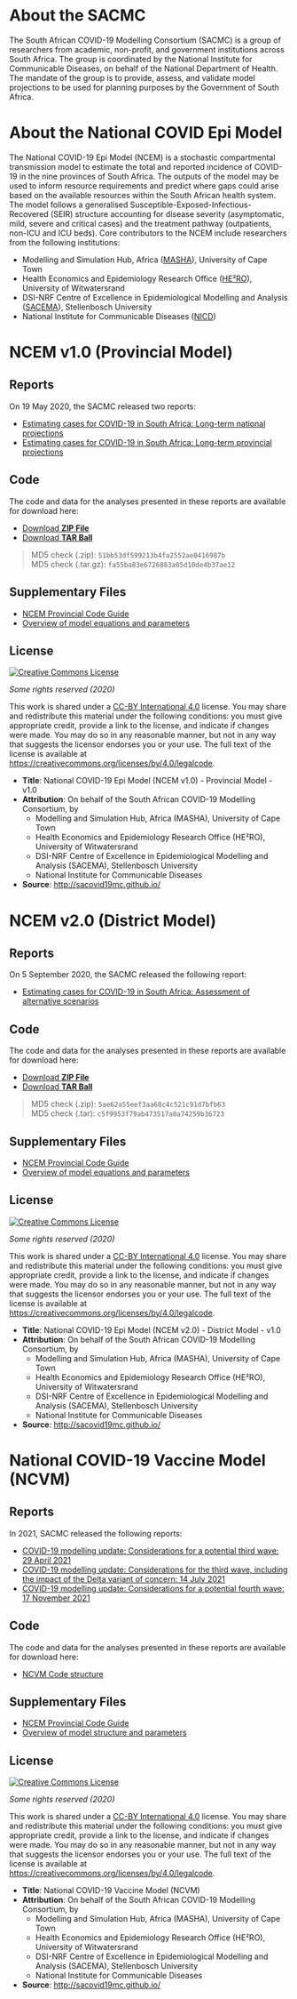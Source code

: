---
---

# About the SACMC

The South African COVID-19 Modelling Consortium (SACMC) is a group of researchers from academic, non-profit, and government institutions across South Africa. The group is coordinated by the National Institute for Communicable Diseases, on behalf of the National Department of Health. The mandate of the group is to provide, assess, and validate model projections to be used for planning purposes by the Government of South Africa.

# About the National COVID Epi Model

The National COVID-19 Epi Model (NCEM) is a stochastic compartmental transmission model to estimate the total and reported incidence of COVID-19 in the nine provinces of South Africa. The outputs of the model may be used to inform resource requirements and predict where gaps could arise based on the available resources within the South African health system. The model follows a generalised Susceptible-Exposed-Infectious-Recovered (SEIR) structure accounting for disease severity (asymptomatic, mild, severe and critical cases) and the treatment pathway (outpatients, non-ICU and ICU beds). Core contributors to the NCEM include researchers from the following institutions:

- Modelling and Simulation Hub, Africa ([MASHA](http://www.masha.uct.ac.za/)), University of Cape Town
- Health Economics and Epidemiology Research Office ([HE²RO](www.heroza.org)), University of Witwatersrand
- DSI-NRF Centre of Excellence in Epidemiological Modelling and Analysis ([SACEMA](www.sacema.org)), Stellenbosch University
- National Institute for Communicable Diseases ([NICD](www.nicd.ac.za))

# NCEM v1.0 (Provincial Model)

## Reports

On 19 May 2020, the SACMC released two reports:

- [Estimating cases for COVID-19 in South Africa: Long-term national projections](https://www.nicd.ac.za/wp-content/uploads/2020/05/SACovidModellingReport_NationalLongTermProjections_Final.pdf)
- [Estimating cases for COVID-19 in South Africa: Long-term provincial projections](https://www.nicd.ac.za/wp-content/uploads/2020/05/SACovidModellingReport_ProvincialLongTermProjections_Final.pdf)

## Code

The code and data for the analyses presented in these reports are available for download here:

<ul class="downloads">
  <li><a href="https://sacovid19mc.github.io/provincalModel-NCEM-1.0.zip">Download <strong>ZIP File</strong></a></li>
  <li><a href="https://sacovid19mc.github.io/provincalModel-NCEM-1.0.tar.gz">Download <strong>TAR Ball</strong></a></li>
</ul>

> MD5 check (.zip): `51bb53df599213b4fa2552ae0416987b` <br> MD5 check (.tar.gz): `fa55ba83e6726883a05d10de4b37ae12`

## Supplementary Files

- [NCEM Provincial Code Guide](./ncemProvincialCodeGuide.pdf)
- [Overview of model equations and parameters](./supplementaryInformation)

## License

<a rel="license" href="http://creativecommons.org/licenses/by/4.0/"><img alt="Creative Commons License" style="border-width:0" src="https://i.creativecommons.org/l/by/4.0/88x31.png" /></a>

_Some rights reserved (2020)_

This work is shared under a [CC-BY International 4.0](https://creativecommons.org/licenses/by/4.0/) license. You may share and redistribute this material under the following conditions: you must give appropriate credit, provide a link to the license, and indicate if changes were made. You may do so in any reasonable manner, but not in any way that suggests the licensor endorses you or your use. The full text of the license is available at <https://creativecommons.org/licenses/by/4.0/legalcode>.

- **Title**: National COVID-19 Epi Model (NCEM v1.0) - Provincial Model - v1.0
- **Attribution**: On behalf of the South African COVID-19 Modelling Consortium, by
    - Modelling and Simulation Hub, Africa (MASHA), University of Cape Town
    - Health Economics and Epidemiology Research Office (HE²RO), University of Witwatersrand
    - DSI-NRF Centre of Excellence in Epidemiological Modelling and Analysis (SACEMA), Stellenbosch University
    - National Institute for Communicable Diseases
- **Source**: <http://sacovid19mc.github.io/>


# NCEM v2.0 (District Model)

## Reports

On 5 September 2020, the SACMC released the following report:

- [Estimating cases for COVID-19 in South Africa: Assessment of alternative scenarios](https://www.nicd.ac.za/wp-content/uploads/2020/11/SACovidModellingReport_LongTermProjections_050920_final.pdf)


## Code

The code and data for the analyses presented in these reports are available for download here:

<ul class="downloads">
  <li><a href="https://sacovid19mc.github.io/districtModel-NCEM-2.0.zip">Download <strong>ZIP File</strong></a></li>
  <li><a href="https://sacovid19mc.github.io/districtModel-NCEM-2.0.tar">Download <strong>TAR Ball</strong></a></li>
</ul>

> MD5 check (.zip): `5ae62a55eef3aa68c4c521c91d7bfb63` <br> MD5 check (.tar): `c5f9953f79ab473517a0a74259b36723`

## Supplementary Files

- [NCEM Provincial Code Guide](./ncemProvincialCodeGuide.pdf)
- [Overview of model equations and parameters](./districtModelSupplementaryFile.pdf)


## License

<a rel="license" href="http://creativecommons.org/licenses/by/4.0/"><img alt="Creative Commons License" style="border-width:0" src="https://i.creativecommons.org/l/by/4.0/88x31.png" /></a>

_Some rights reserved (2020)_

This work is shared under a [CC-BY International 4.0](https://creativecommons.org/licenses/by/4.0/) license. You may share and redistribute this material under the following conditions: you must give appropriate credit, provide a link to the license, and indicate if changes were made. You may do so in any reasonable manner, but not in any way that suggests the licensor endorses you or your use. The full text of the license is available at <https://creativecommons.org/licenses/by/4.0/legalcode>.

- **Title**: National COVID-19 Epi Model (NCEM v2.0) - District Model - v1.0
- **Attribution**: On behalf of the South African COVID-19 Modelling Consortium, by
    - Modelling and Simulation Hub, Africa (MASHA), University of Cape Town
    - Health Economics and Epidemiology Research Office (HE²RO), University of Witwatersrand
    - DSI-NRF Centre of Excellence in Epidemiological Modelling and Analysis (SACEMA), Stellenbosch University
    - National Institute for Communicable Diseases
- **Source**: <http://sacovid19mc.github.io/>


# National COVID-19 Vaccine Model (NCVM)

## Reports

In 2021, SACMC released the following reports:

- [COVID-19 modelling update: Considerations for a potential third wave: 29 April 2021](https://www.nicd.ac.za/wp-content/uploads/2021/07/SACMC-Third-wave-report-290421.pdf)
- [COVID-19 modelling update: Considerations for the third wave, including the impact of the Delta variant of concern: 14 July 2021](https://www.nicd.ac.za/wp-content/uploads/2021/07/SACMC-Third-wave-report-inlcuding-Delta-variant.pdf)
- [COVID-19 modelling update: Considerations for a potential fourth wave: 17 November 2021](https://www.nicd.ac.za/wp-content/uploads/2021/11/SACMC-Fourth-wave-report-17112021-final.pdf)

## Code

The code and data for the analyses presented in these reports are available for download here:

- [NCVM Code structure](./covid_MP_age2strain.R)


## Supplementary Files

- [NCEM Provincial Code Guide](./ncemProvincialCodeGuide.pdf)
- [Overview of model structure and parameters](./vaccineModelSupplementaryfile.pdf)


## License

<a rel="license" href="http://creativecommons.org/licenses/by/4.0/"><img alt="Creative Commons License" style="border-width:0" src="https://i.creativecommons.org/l/by/4.0/88x31.png" /></a>

_Some rights reserved (2020)_

This work is shared under a [CC-BY International 4.0](https://creativecommons.org/licenses/by/4.0/) license. You may share and redistribute this material under the following conditions: you must give appropriate credit, provide a link to the license, and indicate if changes were made. You may do so in any reasonable manner, but not in any way that suggests the licensor endorses you or your use. The full text of the license is available at <https://creativecommons.org/licenses/by/4.0/legalcode>.

- **Title**: National COVID-19 Vaccine Model (NCVM)
- **Attribution**: On behalf of the South African COVID-19 Modelling Consortium, by
    - Modelling and Simulation Hub, Africa (MASHA), University of Cape Town
    - Health Economics and Epidemiology Research Office (HE²RO), University of Witwatersrand
    - DSI-NRF Centre of Excellence in Epidemiological Modelling and Analysis (SACEMA), Stellenbosch University
    - National Institute for Communicable Diseases
- **Source**: <http://sacovid19mc.github.io/>


